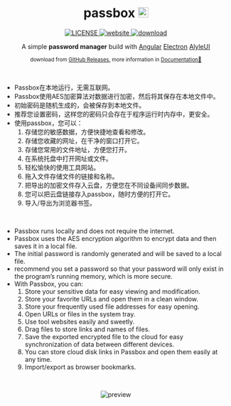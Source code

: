 <h1 align="center">
  <span>passbox</span>
  <img src="https://zzk13180.github.io/passbox/favicon.svg" alt='favicon' width='23'/>
</h1>

<p align="center">
  <a href="LICENSE">
    <img src="https://zzk13180.github.io/passbox/license-MIT-informational.svg" alt="LICENSE">
  </a>
  <a href="https://zzk13180.github.io/passbox">
    <img src="https://zzk13180.github.io/passbox/website-up-brightgreen.svg" alt="website">
  </a>
  <a href="https://github.com/zzk13180/passbox/releases">
    <img src="https://zzk13180.github.io/passbox/v1.svg" alt="download">
  </a>
<p>

<p align="center">A simple <b>password manager</b> build with <a href="https://angular.io/" target="_blank">Angular</a> <a href="https://electronjs.org/" target="_blank">Electron</a> <a href="https://alyle.io/" target="_blank">AlyleUI</a></p>

<p align="center">
  <sub>
    download from
    <a href="https://github.com/zzk13180/passbox/releases" target="_blank">GitHub Releases.</a>
  </sub>
  <sub>
    more information in
    <a href="https://zzk13180.github.io/passbox" target="_blank">Documentation🚀</a>
  </sub>
</p>

<br>

- Passbox在本地运行，无需互联网。  
- Passbox使用AES加密算法对数据进行加密，然后将其保存在本地文件中。  
- 初始密码是随机生成的，会被保存到本地文件。  
- 推荐您设置密码，这样您的密码只会存在于程序运行时内存中，更安全。  
- 使用passbox，您可以：  
   1. 存储您的敏感数据，方便快捷地查看和修改。  
   2. 存储您收藏的网址，在干净的窗口打开它。  
   3. 存储您常用的文件地址，方便您打开。  
   4. 在系统托盘中打开网址或文件。  
   5. 轻松愉快的使用工具网站。  
   6. 拖入文件存储文件的链接和名称。  
   7. 把导出的加密文件存入云盘，方便您在不同设备间同步数据。  
   8. 您可以把云盘链接存入passbox，随时方便的打开它。  
   9. 导入/导出为浏览器书签。  

<br>

- Passbox runs locally and does not require the internet.  
- Passbox uses the AES encryption algorithm to encrypt data and then saves it in a local file.  
- The initial password is randomly generated and will be saved to a local file.  
- recommend you set a password so that your password will only exist in the program’s running memory, which is more secure.  
- With Passbox, you can:  
   1. Store your sensitive data for easy viewing and modification.  
   2. Store your favorite URLs and open them in a clean window.  
   3. Store your frequently used file addresses for easy opening.  
   4. Open URLs or files in the system tray.  
   5. Use tool websites easily and sweetly.  
   6. Drag files to store links and names of files.  
   7. Save the exported encrypted file to the cloud for easy synchronization of data between different devices.  
   8. You can store cloud disk links in Passbox and open them easily at any time.  
   9. Import/export as browser bookmarks.  

<br>

<p align='center'>
  <img src="https://zzk13180.github.io/passbox/preview.png" alt='preview'>
</p>
